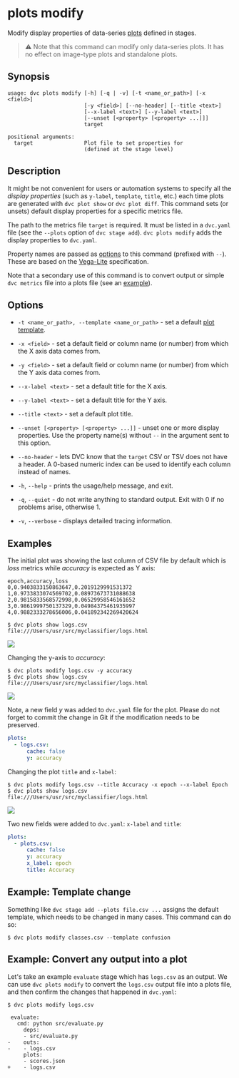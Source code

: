 # plots modify

Modify display properties of data-series
[plots](/doc/command-reference/plots) defined in <abbr>stages</abbr>.

> ⚠️ Note that this command can modify only data-series plots. It has no effect
> on image-type plots and standalone plots.

## Synopsis

```usage
usage: dvc plots modify [-h] [-q | -v] [-t <name_or_path>] [-x <field>]
                        [-y <field>] [--no-header] [--title <text>]
                        [--x-label <text>] [--y-label <text>]
                        [--unset [<property> [<property> ...]]]
                        target

positional arguments:
  target                Plot file to set properties for
                        (defined at the stage level)
```

## Description

It might be not convenient for users or automation systems to specify all the
_display properties_ (such as `y-label`, `template`, `title`, etc.) each time
plots are generated with `dvc plot show` or `dvc plot diff`. This command sets
(or unsets) default display properties for a specific metrics file.

The path to the metrics file `target` is required. It must be listed in a
`dvc.yaml` file (see the `--plots` option of `dvc stage add`).
`dvc plots modify` adds the display properties to `dvc.yaml`.

Property names are passed as [options](#options) to this command (prefixed with
`--`). These are based on the [Vega-Lite](https://vega.github.io/vega-lite/)
specification.

Note that a secondary use of this command is to convert output or simple
`dvc metrics` file into a plots file (see an
[example](#example-convert-any-output-into-a-plot)).

## Options

- `-t <name_or_path>, --template <name_or_path>` - set a default
  [plot template](/doc/command-reference/plots#plot-templates).

- `-x <field>` - set a default field or column name (or number) from which the X
  axis data comes from.

- `-y <field>` - set a default field or column name (or number) from which the Y
  axis data comes from.

- `--x-label <text>` - set a default title for the X axis.

- `--y-label <text>` - set a default title for the Y axis.

- `--title <text>` - set a default plot title.

- `--unset [<property> [<property> ...]]` - unset one or more display
  properties. Use the property name(s) without `--` in the argument sent to this
  option.

- `--no-header` - lets DVC know that the `target` CSV or TSV does not have a
  header. A 0-based numeric index can be used to identify each column instead of
  names.

- `-h`, `--help` - prints the usage/help message, and exit.

- `-q`, `--quiet` - do not write anything to standard output. Exit with 0 if no
  problems arise, otherwise 1.

- `-v`, `--verbose` - displays detailed tracing information.

## Examples

The initial plot was showing the last column of CSV file by default which is
_loss_ metrics while _accuracy_ is expected as Y axis:

```
epoch,accuracy,loss
0,0.9403833150863647,0.2019129991531372
1,0.9733833074569702,0.08973673731088638
2,0.9815833568572998,0.06529958546161652
3,0.9861999750137329,0.04984375461935997
4,0.9882333278656006,0.041892342269420624
```

```cli
$ dvc plots show logs.csv
file:///Users/usr/src/myclassifier/logs.html
```

![](/img/plots_mod_loss.svg)

Changing the y-axis to _accuracy_:

```cli
$ dvc plots modify logs.csv -y accuracy
$ dvc plots show logs.csv
file:///Users/usr/src/myclassifier/logs.html
```

![](/img/plots_mod_acc.svg)

Note, a new field _y_ was added to `dvc.yaml` file for the plot. Please do not
forget to commit the change in Git if the modification needs to be preserved.

```yaml
plots:
  - logs.csv:
      cache: false
      y: accuracy
```

Changing the plot `title` and `x-label`:

```cli
$ dvc plots modify logs.csv --title Accuracy -x epoch --x-label Epoch
$ dvc plots show logs.csv
file:///Users/usr/src/myclassifier/logs.html
```

![](/img/plots_mod_acc_titles.svg)

Two new fields were added to `dvc.yaml`: `x-label` and `title`:

```yaml
plots:
  - plots.csv:
      cache: false
      y: accuracy
      x_label: epoch
      title: Accuracy
```

## Example: Template change

Something like `dvc stage add --plots file.csv ...` assigns the default
template, which needs to be changed in many cases. This command can do so:

```cli
$ dvc plots modify classes.csv --template confusion
```

## Example: Convert any output into a plot

Let's take an example `evaluate` stage which has `logs.csv` as an output. We can
use `dvc plots modify` to convert the `logs.csv` output file into a plots file,
and then confirm the changes that happened in `dvc.yaml`:

```cli
$ dvc plots modify logs.csv
```

```git
 evaluate:
   cmd: python src/evaluate.py
     deps:
     - src/evaluate.py
-    outs:
-    - logs.csv
     plots:
     - scores.json
+    - logs.csv
```
